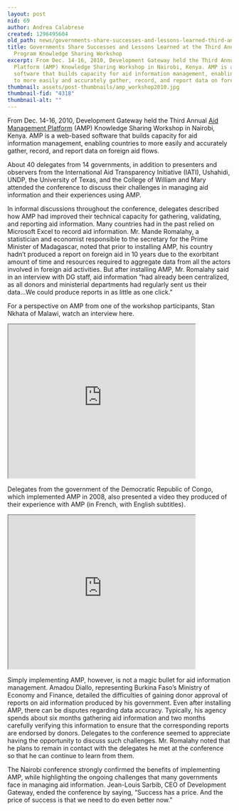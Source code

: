 ```yaml
---
layout: post
nid: 69
author: Andrea Calabrese
created: 1296495604
old_path: news/governments-share-successes-and-lessons-learned-third-annual-aid-management-program-knowledge-s
title: Governments Share Successes and Lessons Learned at the Third Annual Aid Management
  Program Knowledge Sharing Workshop
excerpt: From Dec. 14-16, 2010, Development Gateway held the Third Annual Aid Management
  Platform (AMP) Knowledge Sharing Workshop in Nairobi, Kenya. AMP is a web-based
  software that builds capacity for aid information management, enabling countries
  to more easily and accurately gather, record, and report data on foreign aid flows.
thumbnail: assets/post-thumbnails/amp_workshop2010.jpg
thumbnail-fid: "4318"
thumbnail-alt: ""
---
```


From Dec. 14-16, 2010, Development Gateway held the Third Annual [Aid Management Platform](/programs/aid-management-program/aid-management-platform "Aid Management Platform") (AMP) Knowledge Sharing Workshop in Nairobi, Kenya. AMP is a web-based software that builds capacity for aid information management, enabling countries to more easily and accurately gather, record, and report data on foreign aid flows.

About 40 delegates from 14 governments, in addition to presenters and observers from the International Aid Transparency Initiative (IATI), Ushahidi, UNDP, the University of Texas, and the College of William and Mary attended the conference to discuss their challenges in managing aid information and their experiences using AMP.

In informal discussions throughout the conference, delegates described how AMP had improved their technical capacity for gathering, validating, and reporting aid information. Many countries had in the past relied on Microsoft Excel to record aid information. Mr. Mande Romalahy, a statistician and economist responsible to the secretary for the Prime Minister of Madagascar, noted that prior to installing AMP, his country hadn’t produced a report on foreign aid in 10 years due to the exorbitant amount of time and resources required to aggregate data from all the actors involved in foreign aid activities. But after installing AMP, Mr. Romalahy said in an interview with DG staff, aid information “had already been centralized, as all donors and ministerial departments had regularly sent us their data...We could produce reports in as little as one click.”

For a perspective on AMP from one of the workshop participants, Stan Nkhata of Malawi, watch an interview here.

<iframe align="middle" alt="2tZ94-RrtIw?wmode=transparent" height="345" src="http://www.youtube.com/embed/2tZ94-RrtIw?wmode=transparent" width="420"></iframe>

Delegates from the government of the Democratic Republic of Congo, which implemented AMP in 2008, also presented a video they produced of their experience with AMP (in French, with English subtitles).

<iframe align="middle" alt="44651FDAD3AC270E?hl=en_US?wmode=transpar" height="345" src="http://www.youtube.com/p/44651FDAD3AC270E?hl=en_US?wmode=transparent" width="420"></iframe>

Simply implementing AMP, however, is not a magic bullet for aid information management. Amadou Diallo, representing Burkina Faso’s Ministry of Economy and Finance, detailed the difficulties of gaining donor approval of reports on aid information produced by his government. Even after installing AMP, there can be disputes regarding data accuracy. Typically, his agency spends about six months gathering aid information and two months carefully verifying this information to ensure that the corresponding reports are endorsed by donors. Delegates to the conference seemed to appreciate having the opportunity to discuss such challenges. Mr. Romalahy noted that he plans to remain in contact with the delegates he met at the conference so that he can continue to learn from them.

The Nairobi conference strongly confirmed the benefits of implementing AMP, while highlighting the ongoing challenges that many governments face in managing aid information. Jean-Louis Sarbib, CEO of Development Gateway, ended the conference by saying, “Success has a price. And the price of success is that we need to do even better now.”
